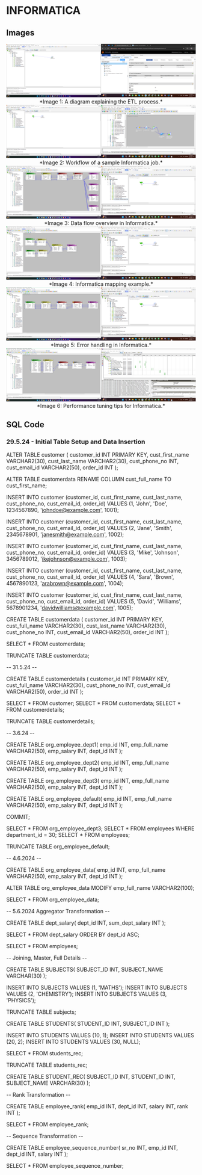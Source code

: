 ﻿# INFORMATICA


## Images

<div align="center">
  <img src="img/1 (1).png" >
  *Image 1: A diagram explaining the ETL process.*
  <img src="img/1 (2).png" >
  *Image 2: Workflow of a sample Informatica job.*
  <img src="img/1 (3).png" >
  *Image 3: Data flow overview in Informatica.*
  <img src="img/1 (4).png" >
  *Image 4: Informatica mapping example.*
  <img src="img/1 (5).png" >
  *Image 5: Error handling in Informatica.*
  <img src="img/1 (6).png" >
  *Image 6: Performance tuning tips for Informatica.*
</div>

## SQL Code

### 29.5.24 - Initial Table Setup and Data Insertion

ALTER TABLE customer (
    customer_id INT PRIMARY KEY,
    cust_first_name VARCHAR2(30),
    cust_last_name VARCHAR2(30),
    cust_phone_no INT,
    cust_email_id VARCHAR2(50),
    order_id INT
);

ALTER TABLE customerdata RENAME COLUMN cust_full_name TO cust_first_name;

INSERT INTO customer (customer_id, cust_first_name, cust_last_name, cust_phone_no, cust_email_id, order_id) 
VALUES (1, 'John', 'Doe', 1234567890, 'johndoe@example.com', 1001);

INSERT INTO customer (customer_id, cust_first_name, cust_last_name, cust_phone_no, cust_email_id, order_id) 
VALUES (2, 'Jane', 'Smith', 2345678901, 'janesmith@example.com', 1002);

INSERT INTO customer (customer_id, cust_first_name, cust_last_name, cust_phone_no, cust_email_id, order_id) 
VALUES (3, 'Mike', 'Johnson', 3456789012, 'ikejohnson@example.com', 1003);

INSERT INTO customer (customer_id, cust_first_name, cust_last_name, cust_phone_no, cust_email_id, order_id) 
VALUES (4, 'Sara', 'Brown', 4567890123, 'arabrown@example.com', 1004);

INSERT INTO customer (customer_id, cust_first_name, cust_last_name, cust_phone_no, cust_email_id, order_id) 
VALUES (5, 'David', 'Williams', 5678901234, 'davidwilliams@example.com', 1005);

CREATE TABLE customerdata (
    customer_id INT PRIMARY KEY,
    cust_full_name VARCHAR2(30),
    cust_last_name VARCHAR2(30),
    cust_phone_no INT,
    cust_email_id VARCHAR2(50),
    order_id INT
);

SELECT * FROM customerdata;

TRUNCATE TABLE customerdata;

-- 31.5.24 --

CREATE TABLE customerdetails (
    customer_id INT PRIMARY KEY,
    cust_full_name VARCHAR2(30),
    cust_phone_no INT,
    cust_email_id VARCHAR2(50),
    order_id INT
);

SELECT * FROM customer;
SELECT * FROM customerdata;
SELECT * FROM customerdetails;

TRUNCATE TABLE customerdetails;

-- 3.6.24 --

CREATE TABLE org_employee_dept1(
    emp_id INT, 
    emp_full_name VARCHAR2(50), 
    emp_salary INT, 
    dept_id INT
);

CREATE TABLE org_employee_dept2(
    emp_id INT, 
    emp_full_name VARCHAR2(50), 
    emp_salary INT, 
    dept_id INT
);

CREATE TABLE org_employee_dept3(
    emp_id INT, 
    emp_full_name VARCHAR2(50), 
    emp_salary INT, 
    dept_id INT
);

CREATE TABLE org_employee_default(
    emp_id INT, 
    emp_full_name VARCHAR2(50), 
    emp_salary INT, 
    dept_id INT
);

COMMIT;

SELECT * FROM org_employee_dept3;
SELECT * FROM employees WHERE department_id = 30;
SELECT * FROM employees;

TRUNCATE TABLE org_employee_default;

-- 4.6.2024 --

CREATE TABLE org_employee_data(
    emp_id INT, 
    emp_full_name VARCHAR2(50), 
    emp_salary INT, 
    dept_id INT
);

ALTER TABLE org_employee_data MODIFY emp_full_name VARCHAR2(100);

SELECT * FROM org_employee_data;

-- 5.6.2024 Aggregator Transformation --

CREATE TABLE dept_salary(
    dept_id INT, 
    sum_dept_salary INT
);

SELECT * FROM dept_salary
ORDER BY dept_id ASC;

SELECT * FROM employees;

-- Joining, Master, Full Details --

CREATE TABLE SUBJECTS(
    SUBJECT_ID INT, 
    SUBJECT_NAME VARCHAR(30)
);

INSERT INTO SUBJECTS VALUES (1, 'MATHS');
INSERT INTO SUBJECTS VALUES (2, 'CHEMISTRY');
INSERT INTO SUBJECTS VALUES (3, 'PHYSICS');

TRUNCATE TABLE subjects;

CREATE TABLE STUDENTS(
    STUDENT_ID INT, 
    SUBJECT_ID INT
);

INSERT INTO STUDENTS VALUES (10, 1);
INSERT INTO STUDENTS VALUES (20, 2);
INSERT INTO STUDENTS VALUES (30, NULL);

SELECT * FROM students_rec;

TRUNCATE TABLE students_rec;

CREATE TABLE STUDENT_REC(
    SUBJECT_ID INT,
    STUDENT_ID INT,
    SUBJECT_NAME VARCHAR(30)
);

-- Rank Transformation --

CREATE TABLE employee_rank(
    emp_id INT, 
    dept_id INT, 
    salary INT, 
    rank INT
);

SELECT * FROM employee_rank;

-- Sequence Transformation --

CREATE TABLE employee_sequence_number(
    sr_no INT,
    emp_id INT, 
    dept_id INT, 
    salary INT
);

SELECT * FROM employee_sequence_number;
